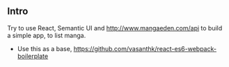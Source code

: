 ## Intro

Try to use React, Semantic UI and http://www.mangaeden.com/api to build a simple app, to list manga.

* Use this as a base, https://github.com/vasanthk/react-es6-webpack-boilerplate

